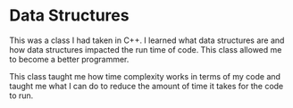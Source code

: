# Data Structures

This was a class I had taken in C++. I learned what data structures are and how data structures impacted the run time of code. This class allowed me to become a better programmer.

This class taught me how time complexity works in terms of my code and taught me what I can do to reduce the amount of time it takes for the code to run.
